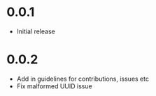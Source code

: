 # 0.0.1
* Initial release

# 0.0.2

* Add in guidelines for contributions, issues etc
* Fix malformed UUID issue